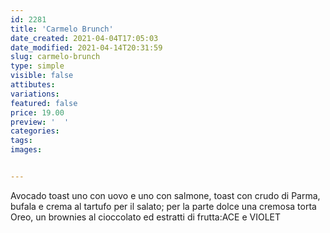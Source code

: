 ```yaml
---
id: 2281
title: 'Carmelo Brunch'
date_created: 2021-04-04T17:05:03
date_modified: 2021-04-14T20:31:59
slug: carmelo-brunch
type: simple
visible: false
attibutes: 
variations:
featured: false
price: 19.00
preview: '  '
categories: 
tags: 
images: 


---
```


<p>Avocado toast uno con uovo e uno con salmone, toast con crudo di Parma, bufala e crema al tartufo per il salato; per la parte dolce una cremosa torta Oreo, un brownies al cioccolato ed estratti di frutta:ACE e VIOLET</p>

